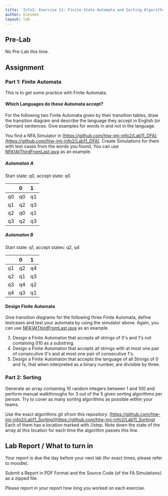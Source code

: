 ```yaml
---
title: 'Info2: Exercise 11: Finite State Automata and Sorting Algorithms'
author: kleinen
layout: lab
---
```

## Pre-Lab

No Pre-Lab this time.

## Assignment

### Part 1: Finite Automata
This is to get some practice with Finite Automata.

#### Which Languages do these Automata accept?

For the following two Finite Automata given by their transition tables, draw the transition diagram and describe the language they accept in English (or German) sentences.
Give examples for words in and not in the language.

You find a NFA Simulator in [https://github.com/htw-imi-info2/Lab11_DFA](https://github.com/htw-imi-info2/Lab11_DFA).
Create Simulations for them with test cases from the words you found.  You can use [NFA1AtThirdFromLast.java](https://github.com/htw-imi-info2/Lab11_DFA/blob/master/test/examples/NFA1AtThirdFromLast.java) as an example.

##### Automaton A

Start state: q0, accept state: q0

|    | 0  | 1  |
|:---|:---|:---|
| q0 | q0 | q1 |
| q1 | q2 | q3 |
| q2 | q0 | q1 |
| q3 | q2 | q3 |

##### Automaton B
Start state: q1, accept states: q2, q4

|    | 0  | 1  |
|:---|:---|:---|
| q1 | q2 | q4 |
| q2 | q1 | q3 |
| q3 | q4 | q2 |
| q4 | q3 | q1 |

#### Design Finite Automata

Give transition diagrams for the following three Finite Automata, define testcases and test your automata by using the simulator above.
Again, you can use [NFA1AtThirdFromLast.java](https://github.com/htw-imi-info2/Lab11_DFA/blob/master/test/examples/NFA1AtThirdFromLast.java) as an example.

3. Design a Finite Automaton that accepts all strings of 0's and 1's not containing 010 as a substring.
2. Design a Finite Automaton that accepts all strings with at most one pair of consecutive 0's and at most one pair of consecutive 1's.
1. Design a Finite Automaton that accepts the language of all Strings of 0 and 1s, that when interpreted as a binary number, are divisible by three.


### Part 2: Sorting

Generate an array containing 10 random integers between 1 and 100 and perform manual walkthroughs for 3 out of the 5 given sorting algorithms per person.
Try to cover as many sorting algorithms as possible within your teams.

Use the exact algorithms git sfrom this repository: [https://github.com/htw-imi-info2/Lab11_Sorting](https://github.com/htw-imi-info2/Lab11_Sorting)
Each of them has a location marked with //step. Note down the state of the array at this location for each time the algorithm passes this line.



## Lab Report / What to turn in

Your report is due the day before your next lab (for exact times, please refer to moodle).

Submit a Report in PDF Format and the Source Code (of the FA Simulations) as a zipped file.

Please report in your report how long you worked on each exercise.
